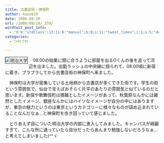 ```yaml
---
title: 古書店街・神保町
author: kazu634
date: 2006-08-28
url: /2006/08/28/_339/
wordtwit_post_info:
  - 'O:8:"stdClass":13:{s:6:"manual";b:0;s:11:"tweet_times";i:1;s:5:"delay";i:0;s:7:"enabled";i:1;s:10:"separation";s:2:"60";s:7:"version";s:3:"3.7";s:14:"tweet_template";b:0;s:6:"status";i:2;s:6:"result";a:0:{}s:13:"tweet_counter";i:2;s:13:"tweet_log_ids";a:1:{i:0;i:2525;}s:9:"hash_tags";a:0:{}s:8:"accounts";a:1:{i:0;s:7:"kazu634";}}'
categories:
  - つれづれ

---
```

<div class="section">
<p>
<a href="http://chizumado.jp/view?position_id=381549" onclick="__gaTracker('send', 'event', 'outbound-article', 'http://chizumado.jp/view?position_id=381549', '');" target="_blank"><img alt="明治大学" align="left" src="http://chizumado.jp/RasterMap?position_id=381549" border="1" /></a>
</p></p> 
  
<p>
    　08:00の始業に間に合うように部屋を出るOくんの後を追って河辺を出ました。出勤ラッシュの中央線に揺られて、08:00頃に新宿に着き、ブラブラしてから古書店街の神保町へ来ました。
</p></p> 
  
<p>
    　神保町は大学が密集している土地柄から古書店が多くできた街です。学生の街という雰囲気で、仙台で言えばおそらく片平のあたりの雰囲気と似ているのだと思います。新宿や歌舞伎町は猥雑としたイメージがあって、秋葉原なんかには雑然としたイメージ、銀座なんかにはハイソなイメージが自分の中にはありますが、東京の魅力というのは東京というカテゴリーに様々なものが詰め込まれていることなんだなぁ…と神保町を歩き回っていて感じました。
</p></p> 
  
<p>
    　とりあえず目についた明治大学の内部に進入してみました。キャンパスが綺麗すぎて、こんな所に通っていたら自分だったらあんまり勉強しないだろうなぁ…と考えてしまいました(^^ゞ
</p>
</div>